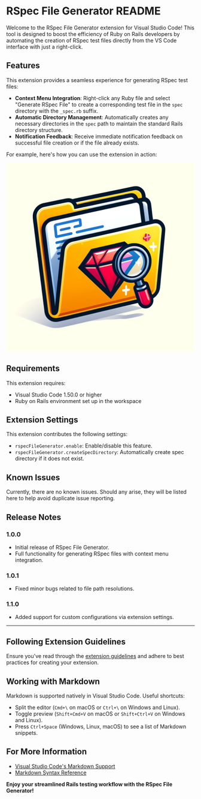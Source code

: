 # RSpec File Generator README

Welcome to the RSpec File Generator extension for Visual Studio Code! This tool is designed to boost the efficiency of Ruby on Rails developers by automating the creation of RSpec test files directly from the VS Code interface with just a right-click.

## Features

This extension provides a seamless experience for generating RSpec test files:

- **Context Menu Integration**: Right-click any Ruby file and select "Generate RSpec File" to create a corresponding test file in the `spec` directory with the `_spec.rb` suffix.
- **Automatic Directory Management**: Automatically creates any necessary directories in the `spec` path to maintain the standard Rails directory structure.
- **Notification Feedback**: Receive immediate notification feedback on successful file creation or if the file already exists.

For example, here's how you can use the extension in action:

![Generate Rspec](image.jpeg)

## Requirements

This extension requires:
- Visual Studio Code 1.50.0 or higher
- Ruby on Rails environment set up in the workspace

## Extension Settings

This extension contributes the following settings:
- `rspecFileGenerator.enable`: Enable/disable this feature.
- `rspecFileGenerator.createSpecDirectory`: Automatically create spec directory if it does not exist.

## Known Issues

Currently, there are no known issues. Should any arise, they will be listed here to help avoid duplicate issue reporting.

## Release Notes

### 1.0.0

- Initial release of RSpec File Generator.
- Full functionality for generating RSpec files with context menu integration.

### 1.0.1

- Fixed minor bugs related to file path resolutions.

### 1.1.0

- Added support for custom configurations via extension settings.

---

## Following Extension Guidelines

Ensure you've read through the [extension guidelines](https://code.visualstudio.com/api/references/extension-guidelines) and adhere to best practices for creating your extension.

## Working with Markdown

Markdown is supported natively in Visual Studio Code. Useful shortcuts:
- Split the editor (`Cmd+\` on macOS or `Ctrl+\` on Windows and Linux).
- Toggle preview (`Shift+Cmd+V` on macOS or `Shift+Ctrl+V` on Windows and Linux).
- Press `Ctrl+Space` (Windows, Linux, macOS) to see a list of Markdown snippets.

## For More Information

- [Visual Studio Code's Markdown Support](http://code.visualstudio.com/docs/languages/markdown)
- [Markdown Syntax Reference](https://help.github.com/articles/markdown-basics/)

**Enjoy your streamlined Rails testing workflow with the RSpec File Generator!**
